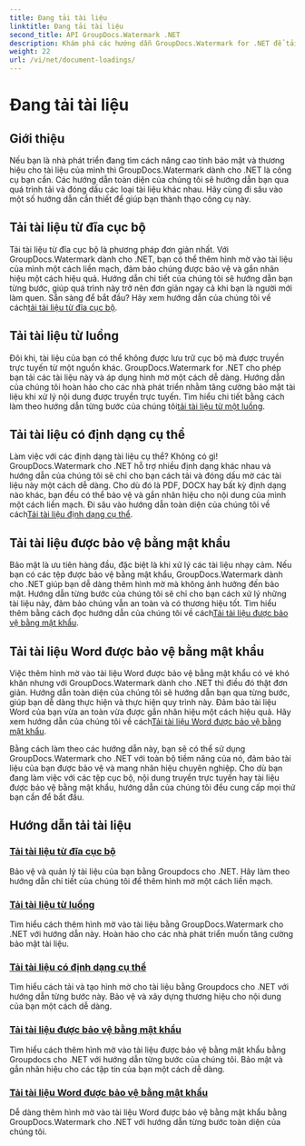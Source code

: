 ```yaml
---
title: Đang tải tài liệu
linktitle: Đang tải tài liệu
second_title: API GroupDocs.Watermark .NET
description: Khám phá các hướng dẫn GroupDocs.Watermark for .NET để tải và tạo hình mờ tài liệu, đảm bảo bảo mật tài liệu và xây dựng thương hiệu với hướng dẫn từng bước.
weight: 22
url: /vi/net/document-loadings/
---
```


# Đang tải tài liệu

## Giới thiệu
Nếu bạn là nhà phát triển đang tìm cách nâng cao tính bảo mật và thương hiệu cho tài liệu của mình thì GroupDocs.Watermark dành cho .NET là công cụ bạn cần. Các hướng dẫn toàn diện của chúng tôi sẽ hướng dẫn bạn qua quá trình tải và đóng dấu các loại tài liệu khác nhau. Hãy cùng đi sâu vào một số hướng dẫn cần thiết để giúp bạn thành thạo công cụ này.

## Tải tài liệu từ đĩa cục bộ
Tải tài liệu từ đĩa cục bộ là phương pháp đơn giản nhất. Với GroupDocs.Watermark dành cho .NET, bạn có thể thêm hình mờ vào tài liệu của mình một cách liền mạch, đảm bảo chúng được bảo vệ và gắn nhãn hiệu một cách hiệu quả. Hướng dẫn chi tiết của chúng tôi sẽ hướng dẫn bạn từng bước, giúp quá trình này trở nên đơn giản ngay cả khi bạn là người mới làm quen. Sẵn sàng để bắt đầu? Hãy xem hướng dẫn của chúng tôi về cách[tải tài liệu từ đĩa cục bộ](./load-document-from-local-disk/).

## Tải tài liệu từ luồng
 Đôi khi, tài liệu của bạn có thể không được lưu trữ cục bộ mà được truyền trực tuyến từ một nguồn khác. GroupDocs.Watermark for .NET cho phép bạn tải các tài liệu này và áp dụng hình mờ một cách dễ dàng. Hướng dẫn của chúng tôi hoàn hảo cho các nhà phát triển nhằm tăng cường bảo mật tài liệu khi xử lý nội dung được truyền trực tuyến. Tìm hiểu chi tiết bằng cách làm theo hướng dẫn từng bước của chúng tôi[tải tài liệu từ một luồng](./load-document-from-stream/).

## Tải tài liệu có định dạng cụ thể
Làm việc với các định dạng tài liệu cụ thể? Không có gì! GroupDocs.Watermark cho .NET hỗ trợ nhiều định dạng khác nhau và hướng dẫn của chúng tôi sẽ chỉ cho bạn cách tải và đóng dấu mờ các tài liệu này một cách dễ dàng. Cho dù đó là PDF, DOCX hay bất kỳ định dạng nào khác, bạn đều có thể bảo vệ và gắn nhãn hiệu cho nội dung của mình một cách liền mạch. Đi sâu vào hướng dẫn toàn diện của chúng tôi về cách[Tải tài liệu định dạng cụ thể](./load-specific-format-document/).

## Tải tài liệu được bảo vệ bằng mật khẩu
 Bảo mật là ưu tiên hàng đầu, đặc biệt là khi xử lý các tài liệu nhạy cảm. Nếu bạn có các tệp được bảo vệ bằng mật khẩu, GroupDocs.Watermark dành cho .NET giúp bạn dễ dàng thêm hình mờ mà không ảnh hưởng đến bảo mật. Hướng dẫn từng bước của chúng tôi sẽ chỉ cho bạn cách xử lý những tài liệu này, đảm bảo chúng vẫn an toàn và có thương hiệu tốt. Tìm hiểu thêm bằng cách đọc hướng dẫn của chúng tôi về cách[Tải tài liệu được bảo vệ bằng mật khẩu](./load-password-protected-document/).

## Tải tài liệu Word được bảo vệ bằng mật khẩu
Việc thêm hình mờ vào tài liệu Word được bảo vệ bằng mật khẩu có vẻ khó khăn nhưng với GroupDocs.Watermark dành cho .NET thì điều đó thật đơn giản. Hướng dẫn toàn diện của chúng tôi sẽ hướng dẫn bạn qua từng bước, giúp bạn dễ dàng thực hiện và thực hiện quy trình này. Đảm bảo tài liệu Word của bạn vừa an toàn vừa được gắn nhãn hiệu một cách hiệu quả. Hãy xem hướng dẫn của chúng tôi về cách[Tải tài liệu Word được bảo vệ bằng mật khẩu](./load-password-protected-word-document/).

Bằng cách làm theo các hướng dẫn này, bạn sẽ có thể sử dụng GroupDocs.Watermark cho .NET với toàn bộ tiềm năng của nó, đảm bảo tài liệu của bạn được bảo vệ và mang nhãn hiệu chuyên nghiệp. Cho dù bạn đang làm việc với các tệp cục bộ, nội dung truyền trực tuyến hay tài liệu được bảo vệ bằng mật khẩu, hướng dẫn của chúng tôi đều cung cấp mọi thứ bạn cần để bắt đầu.
## Hướng dẫn tải tài liệu
### [Tải tài liệu từ đĩa cục bộ](./load-document-from-local-disk/)
Bảo vệ và quản lý tài liệu của bạn bằng Groupdocs cho .NET. Hãy làm theo hướng dẫn chi tiết của chúng tôi để thêm hình mờ một cách liền mạch.
### [Tải tài liệu từ luồng](./load-document-from-stream/)
Tìm hiểu cách thêm hình mờ vào tài liệu bằng GroupDocs.Watermark cho .NET với hướng dẫn này. Hoàn hảo cho các nhà phát triển muốn tăng cường bảo mật tài liệu.
### [Tải tài liệu có định dạng cụ thể](./load-specific-format-document/)
Tìm hiểu cách tải và tạo hình mờ cho tài liệu bằng Groupdocs cho .NET với hướng dẫn từng bước này. Bảo vệ và xây dựng thương hiệu cho nội dung của bạn một cách dễ dàng.
### [Tải tài liệu được bảo vệ bằng mật khẩu](./load-password-protected-document/)
Tìm hiểu cách thêm hình mờ vào tài liệu được bảo vệ bằng mật khẩu bằng Groupdocs cho .NET với hướng dẫn từng bước của chúng tôi. Bảo mật và gắn nhãn hiệu cho các tập tin của bạn một cách dễ dàng.
### [Tải tài liệu Word được bảo vệ bằng mật khẩu](./load-password-protected-word-document/)
Dễ dàng thêm hình mờ vào tài liệu Word được bảo vệ bằng mật khẩu bằng GroupDocs.Watermark cho .NET với hướng dẫn từng bước toàn diện của chúng tôi.